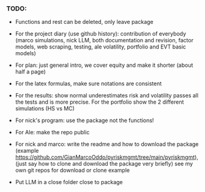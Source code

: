 ### TODO:

- Functions and  rest can be deleted, only leave package

- For the project diary (use github history): contribution of everybody (marco simulations, nick LLM, both documentation and revision, factor models, web scraping, testing, ale volatility, portfolio and EVT basic models)

- For plan: just general intro, we cover equity and make it shorter (about half a page)

- For the latex formulas, make sure notations are consistent 

- For the results: show normal underestimates risk and volatility passes all the tests and is more precise. For the portfolio show the 2 different simulations (HS vs MC)

- For nick's program: use the package not the functions!

- For Ale: make the repo public

- For nick and marco: write the readme and how to download the package (example https://github.com/GianMarcoOddo/pyriskmgmt/tree/main/pyriskmgmt), (just say how to clone and download the package very briefly) see my own git repos for download or clone example

- Put LLM in a close folder close to package
